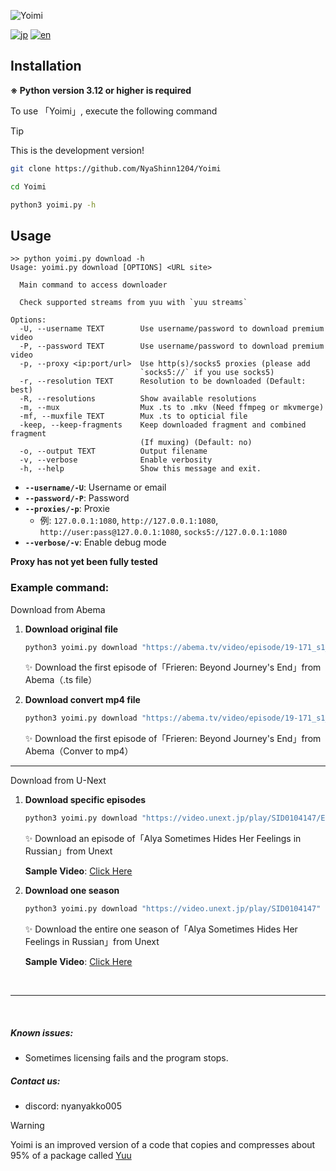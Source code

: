 ![Yoimi](https://socialify.git.ci/NyaShinn1204/Yoimi/image?description=1&descriptionEditable=Abema%E3%82%84U-Next%E3%80%81Dmm-TV%E3%81%AE%E5%8B%95%E7%94%BB%E3%83%80%E3%82%A6%E3%83%B3%E3%83%AD%E3%83%BC%E3%83%80%E3%83%BC%0AA%20Simple%20Abema%20TV%2C%20U-Next%2C%20Dmm-TV%2C%20Dmm-TV%20Downloader&font=Raleway&forks=1&issues=1&language=1&logo=https%3A%2F%2Ffiles.catbox.moe%2Fue535j.png&name=1&stargazers=1&theme=Light)

[![jp](https://img.shields.io/badge/README-jp-red.svg)](README.md)
[![en](https://img.shields.io/badge/README-en-red.svg)](README.en-us.md)

## Installation

**※ Python version 3.12 or higher is required**

To use 「Yoimi」, execute the following command

> [!TIP]
> This is the development version!

```bash
git clone https://github.com/NyaShinn1204/Yoimi

cd Yoimi

python3 yoimi.py -h
```

## Usage
```
>> python yoimi.py download -h
Usage: yoimi.py download [OPTIONS] <URL site>

  Main command to access downloader

  Check supported streams from yuu with `yuu streams`

Options:
  -U, --username TEXT        Use username/password to download premium video
  -P, --password TEXT        Use username/password to download premium video
  -p, --proxy <ip:port/url>  Use http(s)/socks5 proxies (please add
                             `socks5://` if you use socks5)
  -r, --resolution TEXT      Resolution to be downloaded (Default: best)
  -R, --resolutions          Show available resolutions
  -m, --mux                  Mux .ts to .mkv (Need ffmpeg or mkvmerge)
  -mf, --muxfile TEXT        Mux .ts to opticial file
  -keep, --keep-fragments    Keep downloaded fragment and combined fragment
                             (If muxing) (Default: no)
  -o, --output TEXT          Output filename
  -v, --verbose              Enable verbosity
  -h, --help                 Show this message and exit.
```

- **`--username/-U`**: Username or email
- **`--password/-P`**: Password
- **`--proxies/-p`**: Proxie
    - 例: `127.0.0.1:1080`, `http://127.0.0.1:1080`, `http://user:pass@127.0.0.1:1080`, `socks5://127.0.0.1:1080`
- **`--verbose/-v`**: Enable debug mode

**Proxy has not yet been fully tested**

### Example command: 
Download from Abema
1. **Download original file**  
   ```bash
   python3 yoimi.py download "https://abema.tv/video/episode/19-171_s1_p1"
   ```
   ✨ Download the first episode of「Frieren: Beyond Journey's End」from Abema（.ts file）

2. **Download convert mp4 file**  
   ```bash
   python3 yoimi.py download "https://abema.tv/video/episode/19-171_s1_p1" --mux
   ```
   ✨ Download the first episode of「Frieren: Beyond Journey's End」from Abema（Conver to mp4）

- - -

Download from U-Next
1. **Download specific episodes**  
   ```bash
   python3 yoimi.py download "https://video.unext.jp/play/SID0104147/ED00570917" --username EMAIL_HERE --password PASSWORD_HERE
   ```
   ✨ Download an episode of「Alya Sometimes Hides Her Feelings in Russian」from Unext

   **Sample Video**: [Click Here](https://github.com/user-attachments/assets/c98fe42c-ab27-498d-b2e5-b0ba897e2d81)

2. **Download one season**  
   ```bash
   python3 yoimi.py download "https://video.unext.jp/play/SID0104147" --username EMAIL_HERE --password PASSWORD_HERE
   ```
   ✨ Download the entire one season of「Alya Sometimes Hides Her Feelings in Russian」from Unext

   **Sample Video**: [Click Here](https://youtu.be/09vmBKzQMQE)


&nbsp;
- - -
&nbsp;  

##### Known issues:
 * Sometimes licensing fails and the program stops.

##### Contact us:
- discord: nyanyakko005

> [!WARNING]
> Yoimi is an improved version of a code that copies and compresses about 95% of a package called [Yuu](https://github.com/noaione/yuu)
